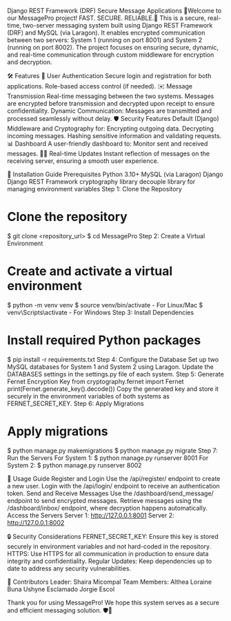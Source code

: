 Django REST Framework (DRF) Secure Message Applications
🌟Welcome to our MessagePro project! FAST. SECURE. RELIABLE.🚀 This is a secure, real-time, two-server messaging system built using Django REST Framework (DRF) and MySQL (via Laragon). It enables encrypted communication between two servers: System 1 (running on port 8001) and System 2 (running on port 8002). The project focuses on ensuring secure, dynamic, and real-time communication through custom middleware for encryption and decryption.

🛠️ Features
🔐 User Authentication
Secure login and registration for both applications.
Role-based access control (if needed).
✉️ Message Transmission
Real-time messaging between the two systems.
Messages are encrypted before transmission and decrypted upon receipt to ensure confidentiality.
Dynamic Communication: Messages are transmitted and processed seamlessly without delay.
🛡️ Security Features
Default (Django) Middleware and Cryptography for:
Encrypting outgoing data.
Decrypting incoming messages.
Hashing sensitive information and validating requests.
📊 Dashboard
A user-friendly dashboard to:
Monitor sent and received messages.
🧑‍💻 Real-time Updates
Instant reflection of messages on the receiving server, ensuring a smooth user experience.

🚀 Installation Guide
Prerequisites
Python 3.10+
MySQL (via Laragon)
Django
Django REST Framework
cryptography library
decouple library for managing environment variables
Step 1: Clone the Repository
# Clone the repository
$ git clone <repository_url>
$ cd MessagePro
Step 2: Create a Virtual Environment
# Create and activate a virtual environment
$ python -m venv venv
$ source venv/bin/activate  - For Linux/Mac
$ venv\Scripts\activate  - For Windows
Step 3: Install Dependencies
# Install required Python packages
$ pip install -r requirements.txt
Step 4: Configure the Database
Set up two MySQL databases for System 1 and System 2 using Laragon.
Update the DATABASES settings in the settings.py file of each system.
Step 5: Generate Fernet Encryption Key
from cryptography.fernet import Fernet
print(Fernet.generate_key().decode())
Copy the generated key and store it securely in the environment variables of both systems as FERNET_SECRET_KEY.
Step 6: Apply Migrations
# Apply migrations
$ python manage.py makemigrations
$ python manage.py migrate
Step 7: Run the Servers
For System 1:
$ python manage.py runserver 8001
For System 2:
$ python manage.py runserver 8002

🌟 Usage Guide
Register and Login
Use the /api/register/ endpoint to create a new user.
Login with the /api/login/ endpoint to receive an authentication token.
Send and Receive Messages
Use the /dashboard/send_message/ endpoint to send encrypted messages.
Retrieve messages using the /dashboard/inbox/ endpoint, where decryption happens automatically.
Access the Servers
Server 1: http://127.0.0.1:8001
Server 2: http://127.0.0.1:8002

🔒 Security Considerations
FERNET_SECRET_KEY: Ensure this key is stored securely in environment variables and not hard-coded in the repository.
HTTPS: Use HTTPS for all communication in production to ensure data integrity and confidentiality.
Regular Updates: Keep dependencies up to date to address any security vulnerabilities.

👥 Contributors
Leader: Shaira Micompal
Team Members: Althea Loraine Buna
              Ushyne Esclamado
              Jorgie Escol

Thank you for using MessagePro! We hope this system serves as a secure and efficient messaging solution. 🛡️📨

